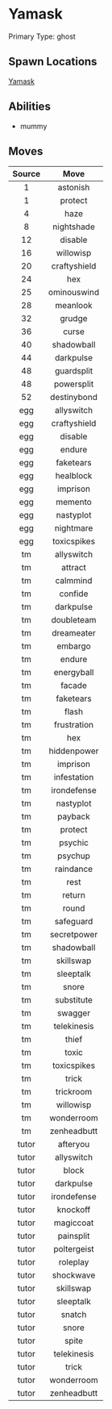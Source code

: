 # Yamask  
Primary Type: ghost  
  
## Spawn Locations  
[Yamask](/data/spawn_presets/yamask.md)  
  
## Abilities  
  * mummy
  
  
## Moves  
  
| Source | Move |  
|:---:|:---:|  
| 1 | astonish |  
| 1 | protect |  
| 4 | haze |  
| 8 | nightshade |  
| 12 | disable |  
| 16 | willowisp |  
| 20 | craftyshield |  
| 24 | hex |  
| 25 | ominouswind |  
| 28 | meanlook |  
| 32 | grudge |  
| 36 | curse |  
| 40 | shadowball |  
| 44 | darkpulse |  
| 48 | guardsplit |  
| 48 | powersplit |  
| 52 | destinybond |  
| egg | allyswitch |  
| egg | craftyshield |  
| egg | disable |  
| egg | endure |  
| egg | faketears |  
| egg | healblock |  
| egg | imprison |  
| egg | memento |  
| egg | nastyplot |  
| egg | nightmare |  
| egg | toxicspikes |  
| tm | allyswitch |  
| tm | attract |  
| tm | calmmind |  
| tm | confide |  
| tm | darkpulse |  
| tm | doubleteam |  
| tm | dreameater |  
| tm | embargo |  
| tm | endure |  
| tm | energyball |  
| tm | facade |  
| tm | faketears |  
| tm | flash |  
| tm | frustration |  
| tm | hex |  
| tm | hiddenpower |  
| tm | imprison |  
| tm | infestation |  
| tm | irondefense |  
| tm | nastyplot |  
| tm | payback |  
| tm | protect |  
| tm | psychic |  
| tm | psychup |  
| tm | raindance |  
| tm | rest |  
| tm | return |  
| tm | round |  
| tm | safeguard |  
| tm | secretpower |  
| tm | shadowball |  
| tm | skillswap |  
| tm | sleeptalk |  
| tm | snore |  
| tm | substitute |  
| tm | swagger |  
| tm | telekinesis |  
| tm | thief |  
| tm | toxic |  
| tm | toxicspikes |  
| tm | trick |  
| tm | trickroom |  
| tm | willowisp |  
| tm | wonderroom |  
| tm | zenheadbutt |  
| tutor | afteryou |  
| tutor | allyswitch |  
| tutor | block |  
| tutor | darkpulse |  
| tutor | irondefense |  
| tutor | knockoff |  
| tutor | magiccoat |  
| tutor | painsplit |  
| tutor | poltergeist |  
| tutor | roleplay |  
| tutor | shockwave |  
| tutor | skillswap |  
| tutor | sleeptalk |  
| tutor | snatch |  
| tutor | snore |  
| tutor | spite |  
| tutor | telekinesis |  
| tutor | trick |  
| tutor | wonderroom |  
| tutor | zenheadbutt |  
  
